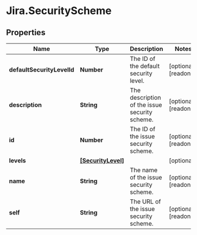 # Jira.SecurityScheme

## Properties

Name | Type | Description | Notes
------------ | ------------- | ------------- | -------------
**defaultSecurityLevelId** | **Number** | The ID of the default security level. | [optional] [readonly] 
**description** | **String** | The description of the issue security scheme. | [optional] [readonly] 
**id** | **Number** | The ID of the issue security scheme. | [optional] [readonly] 
**levels** | [**[SecurityLevel]**](SecurityLevel.md) |  | [optional] 
**name** | **String** | The name of the issue security scheme. | [optional] [readonly] 
**self** | **String** | The URL of the issue security scheme. | [optional] [readonly] 


